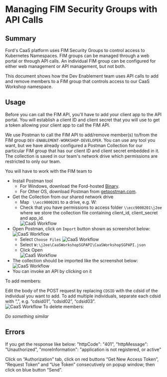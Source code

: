 # Managing FIM Security Groups with API Calls

## Summary

Ford's CaaS platform uses FIM Security Groups to control access to Kubernetes Namespaces. FIM groups can be managed through a web portal or through API calls. An individual FIM group can be configured for either web management or API management, but not both.

This document shows how the Dev Enablement team uses API calls to add and remove members to a FIM group that controls access to our CaaS Workshop namespace.

## Usage
Before you can call the FIM API, you'll have to add your client app to the API portal. You will establish a client ID and client secret that you will use to get a token allowing your client app to call the FIM API.

We use Postman to call the FIM API to add/remove member(s) to/from the FIM group `DEV-ENABLEMENT-WORKSHOP-DEVELOPER`. You can use any tool you want, but we have already configured a Postman Collection for our particular FIM group that has our client ID and client secret embedded in it. The collection is saved in our team's network drive which permissions are restricted to only our team.

You will have to work with the FIM team to

- Install Postman tool
  - For Windows, download the Ford-hosted [Binary](https://it2.spt.ford.com/sites/WebCOE/Docs/Downloads/Web%20Components/Postman-win64-7.14.0-Setup.exe).
  - For Other OS, download Postman from [getpostman.com](https://www.getpostman.com/).
- Get the Collection from our shared network drive
  - Map ` \\ecc9000201` to a drive, e.g. W:
  - Check that you have permissions to access folder `\\ecc9000201\j2ee` where we store the collection file containing client_id, client_secret and app_id.<br>
  ![CaaS Workflow](https://github.ford.com/jchen45/caas-workshop/blob/master/images/ShareDrive.png)
- Open Postman, click on `Import` button shown as screenshot below:<br>
 ![CaaS Workflow](https://github.ford.com/jchen45/caas-workshop/blob/master/images/Postman01.png)
  - Select `Choose Files`
  ![CaaS Workflow](https://github.ford.com/jchen45/caas-workshop/blob/master/images/Postman02.png)
  - Select `W:\j2ee\CaaSWorkshopSGPAPI\CaaSWorkshopSGPAPI.json`
  - Click Open<br>
  ![CaaS Workflow](https://github.ford.com/jchen45/caas-workshop/blob/master/images/Postman03.png)
- The collection should be imported like the screenshot below:<br>
 ![CaaS Workflow](https://github.ford.com/jchen45/caas-workshop/blob/master/images/Postman04.png)
- You can invoke an API by clicking on it

To add members:

Edit the body of the POST request by replacing `CDSID` with the cdsid of the individual you want to add. To add multiple individuals, separate each cdsid with “,”, e.g. “cdsid01”, “cdsid02”, “cdsid03”.<br>
![CaaS Workflow](https://github.ford.com/jchen45/caas-workshop/blob/master/images/Postman05.png)
To delete members:

*Do something similar*

## Errors

If you get the response like below:
    "httpCode": "401",
    "httpMessage": "Unauthorized",
"moreInformation": "application is not registered, or active"

Click on “Authorization” tab, click on red buttons “Get New Access Token”, “Request Token” and “Use Token” consecutively on popup window; then click on blue button “Send”.
